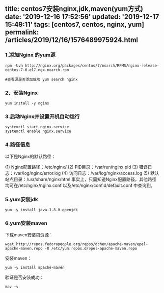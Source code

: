 title: centos7安装nginx,jdk,maven(yum方式)
date: '2019-12-16 17:52:56'
updated: '2019-12-17 15:49:11'
tags: [centos7, centos, nginx, yum]
permalink: /articles/2019/12/16/1576489975924.html
---
### 1.添加Nginx 的yum源
```
rpm -Uvh http://nginx.org/packages/centos/7/noarch/RPMS/nginx-release-centos-7-0.el7.ngx.noarch.rpm  

#查看源是否添加成功 yum search nginx
```

### 2、安装Nginx

```
yum install -y nginx
```
### 3.启动Nginx并设置开机自动运行

```
systemctl start nginx.service 
systemctl enable nginx.service
```
### 4.路径信息
以下是Nginx的默认路径：

(1) Nginx配置路径：/etc/nginx/
(2) PID目录：/var/run/nginx.pid
(3) 错误日志：/var/log/nginx/error.log
(4) 访问日志：/var/log/nginx/access.log
(5) 默认站点目录：/usr/share/nginx/html
事实上，只需知道Nginx配置路径，其他路径均可在/etc/nginx/nginx.conf 以及/etc/nginx/conf.d/default.conf 中查询到。

### 5.yum安装jdk
```
yum -y install java-1.8.0-openjdk
```

### 6.yum安装maven
下载maven安装包资源：

```
wget http://repos.fedorapeople.org/repos/dchen/apache-maven/epel-apache-maven.repo -O /etc/yum.repos.d/epel-apache-maven.repo

```
安装maven：

```
yum -y install apache-maven
```

验证是否安装成功：

```
mav –v
```